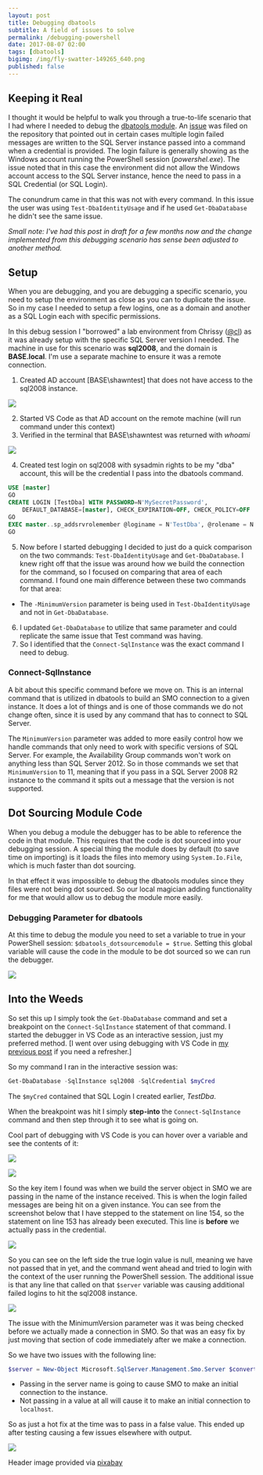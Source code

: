 ```yaml
---
layout: post
title: Debugging dbatools
subtitle: A field of issues to solve
permalink: /debugging-powershell
date: 2017-08-07 02:00
tags: [dbatools]
bigimg: /img/fly-swatter-149265_640.png
published: false
---
```


## Keeping it Real

I thought it would be helpful to walk you through a true-to-life scenario that I had where I needed to debug the [dbatools module](https://dbatools.io). An [issue](https://github.com/sqlcollaborative/dbatools/issues/2012) was filed on the repository that pointed out in certain cases multiple login failed messages are written to the SQL Server instance passed into a command when a credential is provided. The login failure is generally showing as the Windows account running the PowerShell session (_powershel.exe_). The issue noted that in this case the environment did not allow the Windows account access to the SQL Server instance, hence the need to pass in a SQL Credential (or SQL Login).

The conundrum came in that this was not with every command. In this issue the user was using `Test-DbaIdentityUsage` and if he used `Get-DbaDatabase` he didn't see the same issue.

_Small note: I've had this post in draft for a few months now and the change implemented from this debugging scenario has sense been adjusted to another method._

## Setup

When you are debugging, and you are debugging a specific scenario, you need to setup the environment as close as you can to duplicate the issue. So in my case I needed to setup a few logins, one as a domain and another as a SQL Login each with specific permissions.

In this debug session I "borrowed" a lab environment from Chrissy ([@cl](https://twitter.com/cl)) as it was already setup with the specific SQL Server version I needed. The machine in use for this scenario was **sql2008**, and the domain is **BASE.local**. I'm use a separate machine to ensure it was a remote connection.

1. Created AD account [BASE\shawntest] that does not have access to the sql2008 instance.

![](/img/debug_dbatools_1.png)

2. Started VS Code as that AD account on the remote machine (will run command under this context)
3. Verified in the terminal that BASE\shawntest was returned with _whoami_

![](/img/debug_dbatools_2.png)

4. Created test login on sql2008 with sysadmin rights to be my "dba" account, this will be the credential I pass into the dbatools command.

```sql
USE [master]
GO
CREATE LOGIN [TestDba] WITH PASSWORD=N'MySecretPassword',
	DEFAULT_DATABASE=[master], CHECK_EXPIRATION=OFF, CHECK_POLICY=OFF
GO
EXEC master..sp_addsrvrolemember @loginame = N'TestDba', @rolename = N'sysadmin'
GO
```

5. Now before I started debugging I decided to just do a quick comparison on the two commands: `Test-DbaIdentityUsage` and `Get-DbaDatabase`. I knew right off that the issue was around how we build the connection for the command, so I focused on comparing that area of each command. I found one main difference between these two commands for that area:

 - The `-MinimumVersion` parameter is being used in `Test-DbaIdentityUsage` and not in `Get-DbaDatabase`.

6. I updated `Get-DbaDatabase` to utilize that same parameter and could replicate the same issue that Test command was having.
7. So I identified that the `Connect-SqlInstance` was the exact command I need to debug.

### Connect-SqlInstance

A bit about this specific command before we move on. This is an internal command that is utilized in dbatools to build an SMO connection to a given instance. It does a lot of things and is one of those commands we do not change often, since it is used by any command that has to connect to SQL Server.

The `MinimumVersion` parameter was added to more easily control how we handle commands that only need to work with specific versions of SQL Server. For example, the Availability Group commands won't work on anything less than SQL Server 2012. So in those commands we set that `MinimumVersion` to 11, meaning that if you pass in a SQL Server 2008 R2 instance to the command it spits out a message that the version is not supported.

## Dot Sourcing Module Code

When you debug a module the debugger has to be able to reference the code in that module. This requires that the code is dot sourced into your debugging session. A special thing the module does by default (to save time on importing) is it loads the files into memory using `System.Io.File`, which is much faster than dot sourcing.

In that effect it was impossible to debug the dbatools modules since they files were not being dot sourced. So our local magician adding functionality for me that would allow us to debug the module more easily.

### Debugging Parameter for dbatools

At this time to debug the module you need to set a variable to true in your PowerShell session: `$dbatools_dotsourcemodule = $true`. Setting this global variable will cause the code in the module to be dot sourced so we can run the debugger.

![](/img/debug_dbatools_3.png)

## Into the Weeds

So set this up I simply took the `Get-DbaDatabase` command and set a breakpoint on the `Connect-SqlInstance` statement of that command. I started the debugger in VS Code as an interactive session, just my preferred method. [I went over using debugging with VS Code in [my previous post](2017-10-30-powershell-debugging.md) if you need a refresher.]

So my command I ran in the interactive session was:

```powershell
Get-DbaDatabase -SqlInstance sql2008 -SqlCredential $myCred
```

The `$myCred` contained that SQL Login I created earlier, _TestDba_.

When the breakpoint was hit I simply **step-into** the `Connect-SqlInstance` command and then step through it to see what is going on.

Cool part of debugging with VS Code is you can hover over a variable and see the contents of it:

![](/img/debug_dbatools_4.png)

![](/img/debug_dbatools_5.png)

So the key item I found was when we build the server object in SMO we are passing in the name of the instance received. This is when the login failed messages are being hit on a given instance. You can see from the screenshot below that I have stepped to the statement on line 154, so the statement on line 153 has already been executed. This line is **before** we actually pass in the credential.

![](/img/debug_dbatools_6.png)

So you can see on the left side the true login value is null, meaning we have not passed that in yet, and the command went ahead and tried to login with the context of the user running the PowerShell session. The additional issue is that any line that called on that `$server` variable was causing additional failed logins to hit the sql2008 instance.

![](/img/debug_dbatools_7.png)

The issue with the MinimumVersion parameter was it was being checked before we actually made a connection in SMO. So that was an easy fix by just moving that section of code immediately after we make a connection.

So we have two issues with the following line:

```powershell
$server = New-Object Microsoft.SqlServer.Management.Smo.Server $convertedSqlInstance.FullSmoName
```

- Passing in the server name is going to cause SMO to make an initial connection to the instance.
- Not passing in a value at all will cause it to make an initial connection to `localhost`.

So as just a hot fix at the time was to pass in a false value. This ended up after testing causing a few issues elsewhere with output.

![](/img/debug_dbatools_8.png)

Header image provided via [pixabay](https://pixabay.com/en/fly-swatter-flyswatter-fly-flap-bug-149265/)